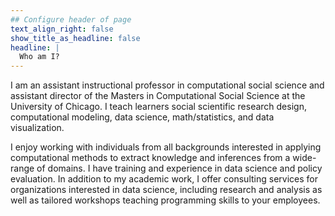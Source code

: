 ```yaml
---
## Configure header of page
text_align_right: false
show_title_as_headline: false
headline: |
  Who am I?
---
```


<!-- this is a subheadline -->
I am an assistant instructional professor in computational social science and assistant director of the Masters in Computational Social Science at the University of Chicago. I teach learners social scientific research design, computational modeling, data science, math/statistics, and data visualization.

I enjoy working with individuals from all backgrounds interested in applying computational methods to extract knowledge and inferences from a wide-range of domains. I have training and experience in data science and policy evaluation. In addition to my academic work, I offer consulting services for organizations interested in data science, including research and analysis as well as tailored workshops teaching programming skills to your employees.

